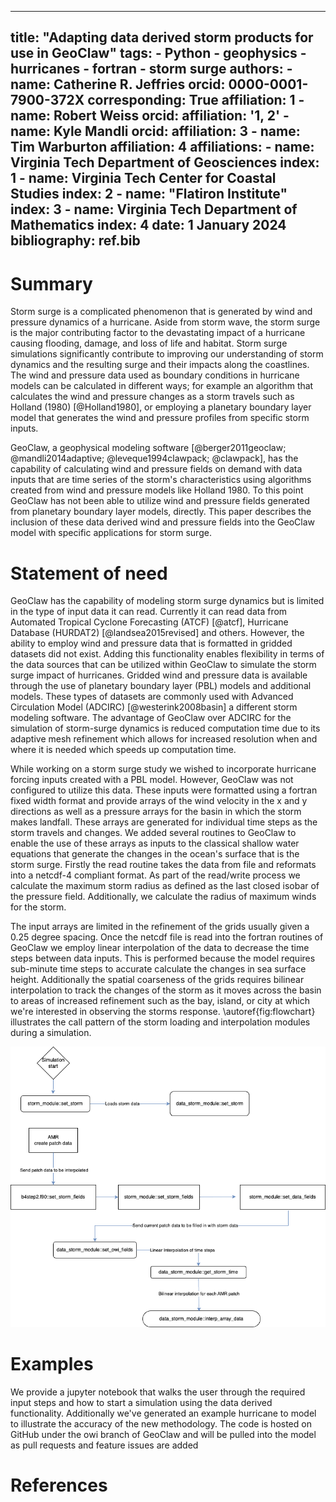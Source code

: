 
---
title: "Adapting data derived storm products for use in GeoClaw"
tags: 
    - Python
    - geophysics
    - hurricanes
    - fortran
    - storm surge
authors:
    - name: Catherine R. Jeffries
      orcid: 0000-0001-7900-372X
      corresponding: True
      affiliation: 1
    - name: Robert Weiss
      orcid: 
      affiliation: '1, 2'
    - name: Kyle Mandli
      orcid: 
      affiliation: 3
    - name: Tim Warburton
      affiliation: 4
affiliations:
    - name: Virginia Tech Department of Geosciences
      index: 1
    - name: Virginia Tech Center for Coastal Studies
      index: 2
    - name: "Flatiron Institute"
      index: 3
    - name: Virginia Tech Department of Mathematics
      index: 4
date: 1 January 2024
bibliography: ref.bib
---
# Summary
Storm surge is a complicated phenomenon that is generated by wind and pressure dynamics of a hurricane. Aside from storm wave, the storm surge is the major contributing factor to the devastating impact of a hurricane causing flooding, damage, and loss of life and habitat. Storm surge simulations significantly contribute to improving our understanding of storm dynamics and the resulting surge and their impacts along the coastlines. The wind and pressure data used as boundary conditions in hurricane models can be calculated in different ways; for example an algorithm that calculates the wind and pressure changes as a storm travels such as Holland (1980) [@Holland1980], or employing a planetary boundary layer model that generates the wind and pressure profiles from specific storm inputs. 

GeoClaw, a geophysical modeling software [@berger2011geoclaw; @mandli2014adaptive; @leveque1994clawpack; @clawpack], has the capability of calculating wind and pressure fields on demand with data inputs that are time series of the storm's characteristics using algorithms created from wind and pressure models like Holland 1980. To this point GeoClaw has not been able to utilize wind and pressure fields generated from planetary boundary layer models, directly. This paper describes the inclusion of these data derived wind and pressure fields into the GeoClaw model with specific applications for storm surge.

# Statement of need

GeoClaw has the capability of modeling storm surge dynamics but is limited in the type of input data it can read. Currently it can read data from Automated Tropical Cyclone Forecasting (ATCF) [@atcf], Hurricane Database (HURDAT2) [@landsea2015revised] and others. However, the ability to employ wind and pressure data that is formatted in gridded datasets did not exist. Adding this functionality enables flexibility in terms of the data sources that can be utilized within GeoClaw to simulate the storm surge impact of hurricanes. Gridded wind and pressure data is available through the use of planetary boundary layer (PBL) models and additional models. These types of datasets are commonly used with Advanced Circulation Model (ADCIRC) [@westerink2008basin] a different storm modeling software. The advantage of GeoClaw over ADCIRC for the simulation of storm-surge dynamics is reduced computation time due to its adaptive mesh refinement which allows for increased resolution when and where it is needed which speeds up computation time.

While working on a storm surge study we wished to incorporate hurricane forcing inputs created with a PBL model. However, GeoClaw was not configured to utilize this data. These inputs were formatted using a fortran fixed width format and provide arrays of the wind velocity in the x and y directions as well as a pressure arrays for the basin in which the storm makes landfall. These arrays are generated for individual time steps as the storm travels and changes. We added several routines to GeoClaw to enable the use of these arrays as inputs to the classical shallow water equations that generate the changes in the ocean's surface that is the storm surge. Firstly the read routine takes the data from file and reformats into a netcdf-4 compliant format. As part of the read/write process we calculate the maximum storm radius as defined as the last closed isobar of the pressure field. Additionally, we calculate the radius of maximum winds for the storm. 

The input arrays are limited in the refinement of the grids usually given a 0.25 degree spacing. Once the netcdf file is read into the fortran routines of GeoClaw we employ linear interpolation of the data to decrease the time steps between data inputs. This is performed because the model requires sub-minute time steps to accurate calculate the changes in sea surface height. Additionally the spatial coarseness of the grids requires bilinear interpolation to track the changes of the storm as it moves across the basin to areas of increased refinement such as the bay, island, or city at which we're interested in observing the storms response. \autoref{fig:flowchart} illustrates the call pattern of the storm loading and interpolation modules during a simulation.

![Flowchart illustrating how data derived storms are propagated in GeoClaw.\label{fig:flowchart}](data_storm_module.png)

# Examples
We provide a jupyter notebook that walks the user through the required input steps and how to start a simulation using the data derived functionality. Additionally we've generated an example hurricane to model to illustrate the accuracy of the new methodology. The code is hosted on GitHub under the owi branch of GeoClaw and will be pulled into the model as pull requests and feature issues are added

# References
